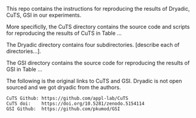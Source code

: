 This repo contains the instructions for reproducing the results of Dryadic, CuTS, GSI in our experiments. 

More specificlly, the CuTS directory contains the source code and scripts for reproducing the results of CuTS in Table ...

The Dryadic directory contains four subdirectories. [describe each of directories...]. 

The GSI directory contains the source code for reproducing the results of GSI in Table ...



The following is the original links to CuTS and GSI. 
Dryadic is not open sourced and we got dryadic from the authors. 

    CuTS Github: https://github.com/appl-lab/CuTS
    CuTS doi:    https://doi.org/10.5281/zenodo.5154114
    GSI Github:  https://github.com/pkumod/GSI


